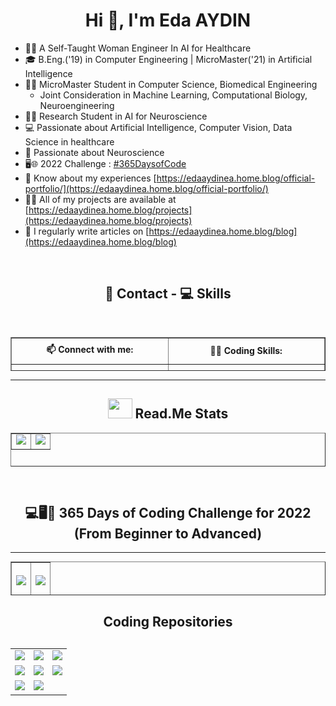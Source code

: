 <h1 align="center">Hi 👋, I'm Eda AYDIN</h1>

<!--
**edaaydinea/edaaydinea** is a ✨ _special_ ✨ repository because its `README.md` (this file) appears on your GitHub profile.-->

- 👩‍💻 A Self-Taught Woman Engineer In AI for Healthcare
- 🎓 B.Eng.('19) in Computer Engineering | MicroMaster('21) in Artificial Intelligence
- 👩‍🎓 MicroMaster Student in Computer Science, Biomedical Engineering
  - Joint Consideration in Machine Learning, Computational Biology, Neuroengineering
- 👩‍💻 Research Student in AI for Neuroscience
- 💻 Passionate about Artificial Intelligence, Computer Vision, Data Science in healthcare
- 🧠 Passionate about Neuroscience
- 🖥️🌐 2022 Challenge : [#365DaysofCode](https://edaaydinea.home.blog/365-days-of-code/)
- 📄 Know about my experiences [https://edaaydinea.home.blog/official-portfolio/](https://edaaydinea.home.blog/official-portfolio/)
- 👨‍💻 All of my projects are available at [https://edaaydinea.home.blog/projects](https://edaaydinea.home.blog/projects)
- 📝 I regularly write articles on [https://edaaydinea.home.blog/blog](https://edaaydinea.home.blog/blog)



<p>&nbsp;</p>

<table style="height: 54px; width: 100%; border-collapse: collapse; margin-left: auto; margin-right: auto;" border="1">
<tbody>
  <h2 align="center"> 📧 Contact - 💻 Skills </h2>
  
  <tr style="height: 36px;">
    <td style="width: 50%; text-align: center; height: 36px;"><strong>📫 Connect with me:</strong></td>
    <td style="width: 50%; text-align: center; height: 36px;"><strong>👩‍💻 Coding Skills:</strong></td>
  </tr>
  
  <tr style="height: 18px;">
    <td style="width: 50%; height: 18px;">
      <p align="center">
        <a href="https://twitter.com/edaaydinea" target="blank"> 
          <img align="center" src="https://github.com/edaaydinea/social-icons/blob/main/twitter.svg" alt="Twitter" height="30" width="30" /></a>
        <a href="https://linkedin.com/in/edaaydinea" target="blank"> 
          <img align="center" src="https://github.com/edaaydinea/social-icons/blob/main/linkedin.svg" alt="LinkedIn" height="30" width="30" /></a>
        <a href="mailto:eda.aicodingwoman@@outlook.com" target="blank"> 
          <img align="center" src="https://techcommunity.microsoft.com/t5/image/serverpage/image-id/172206i70472167E79B9D0F/image-size/large?v=v2&px=999" alt="Outlook" height="30" width="30" /></a>
       </p>
    </td>
    
  <td style="width: 50%; height: 18px;">
      <p align="center"> 
          <a href="https://www.hackerrank.com/edaaydinea" target="_blank">
            <img src="https://cdn.worldvectorlogo.com/logos/hackerrank.svg" alt="HackerRank" width="40" height="40"/> </a>
          <a href="https://leetcode.com/edaaydinea/" target="_blank"> 
            <img src="https://upload.wikimedia.org/wikipedia/commons/1/19/LeetCode_logo_black.png" alt="LeetCode" width="40" height="40"/> </a>
          <a href="https://coderbyte.com/profile/edaaydinea" target="_blank">
            <img src="https://ph-files.imgix.net/9c97bf2c-f428-440b-845c-5060e4a8da91.png?auto=format" alt="Coderbyte" width="40" height="40"/> </a>
          <a href="https://exercism.org/profiles/edaaydinea" target="_blank">
            <img src="https://avatars.githubusercontent.com/u/5624255?s=200&v=4" alt="Exercism" width="40" height="40"/> </a>
          <a href="https://www.hackerearth.com/@edaaydinea" target="_blank">
            <img src="https://upload.wikimedia.org/wikipedia/commons/e/e8/HackerEarth_logo.png" alt="Hackerearth" width="40" height="40"/> </a>
          <a href="https://www.studytonight.com/profile?id=118691" target="_blank">
            <img src="http://www.studytonight.com/css/resource/favicon.png" alt="Studytonight" width="40" height="40"/> </a>
          <a href="https://www.codewars.com/users/edaaydinea" target"_blank">
            <img src="https://docs.codewars.com/logo.svg" alt="Codewars" width="40" heigth="40"/> </a>
        </p>
      </td>
  </tr>
  
  <tr style="height: 36px;">
    <td style="width: 50%; text-align: center; height: 36px;"><strong>🔧 &nbsp; Technologies & Tools</strong></td>
    <td style="width: 50%; text-align: center; height: 36px;"><strong>🔧 &nbsp; Data Science - Computer Vision Tools</strong></td>
  </tr>
  
  <tr style="height: 18px;">
    <td style="width: 50%; height: 18px;">
      <p align="center"> 
        <img src="https://raw.githubusercontent.com/devicons/devicon/master/icons/python/python-original.svg" alt="python" width="40" height="40"/>
        <img src="https://cdn4.iconfinder.com/data/icons/logos-and-brands/512/285_R_Project_logo-512.png" alt="R" width="40" height="40"/>
        <img src="https://github.com/edaaydinea/social-icons/blob/main/matlab.svg" alt="matlab" width="40" height="40"/>
        <img src="https://raw.githubusercontent.com/devicons/devicon/master/icons/java/java-original.svg" alt="java" width="40" height="40"/>
        <img src="https://raw.githubusercontent.com/devicons/devicon/master/icons/c/c-original.svg" alt="c" width="40" height="40"/>
        <img src="https://raw.githubusercontent.com/devicons/devicon/master/icons/cplusplus/cplusplus-original.svg" alt="cplusplus" width="40" height="40"/> 
        <img src="https://raw.githubusercontent.com/devicons/devicon/master/icons/csharp/csharp-original.svg" alt="csharp" width="40" height="40"/>  
        <img src="https://cdn.worldvectorlogo.com/logos/arduino-1.svg" alt="arduino" width="40" height="40"/>
        <img src="https://www.vectorlogo.zone/logos/git-scm/git-scm-icon.svg" alt="git" width="40" height="40"/>
        <img src="https://www.vectorlogo.zone/logos/google_cloud/google_cloud-icon.svg" alt="gcp" width="40" height="40"/>
        <img src="https://raw.githubusercontent.com/devicons/devicon/master/icons/mysql/mysql-original-wordmark.svg" alt="mysql" width="40" height="40"/> 
      </p>
  </td>
    
  <td style="width: 50%; height: 18px;">
      <p align="center"> 
        <img src="https://icons-for-free.com/iconfiles/png/512/vscode+icons+type+numpy-1324451433766768098.png" alt="NumPy" width="40" height="40"/>
        <img src="https://upload.wikimedia.org/wikipedia/commons/thumb/2/22/Pandas_mark.svg/1200px-Pandas_mark.svg.png" alt="Pandas" width="40" height="40"/>
        <img src="https://upload.wikimedia.org/wikipedia/commons/thumb/8/84/Matplotlib_icon.svg/1200px-Matplotlib_icon.svg.png" alt="Matplotlib" width="40" height="40"/>
        <img src="https://seaborn.pydata.org/_images/logo-mark-lightbg.svg" alt="Seaborn" width="40" height="40"/>
        <img src="https://plotly.com/all_static/images/dark-logo.png" alt="Plotly" width="40" height="40"/>
        <img src="https://scipy.org/images/logo.svg" alt="SciPy" width="40" height="40"/>
        <img src="https://upload.wikimedia.org/wikipedia/commons/0/05/Scikit_learn_logo_small.svg" alt="scikit_learn" width="40" height="40"/>
        <img src="https://www.vectorlogo.zone/logos/tensorflow/tensorflow-icon.svg" alt="tensorflow" width="40" height="40"/>
        <img src="https://www.vectorlogo.zone/logos/pytorch/pytorch-icon.svg" alt="pytorch" width="40" height="40"/>
        <img src="https://www.vectorlogo.zone/logos/opencv/opencv-icon.svg" alt="opencv" width="40" height="40"/>
      </p>
      </td>
  </tr>
</tbody>

<p>&nbsp;</p>


<table style="height: 54px; width: 100%; border-collapse: collapse; margin-left: auto; margin-right: auto;" border="1">
  <hr />
  <h2 align="center"><img src="https://github.githubassets.com/images/modules/logos_page/Octocat.png" width="39" height="32" />&nbsp;Read.Me Stats</h2>
  <tbody>  
    <tr>
        <td style="width: 50%; height: 18px;" align="center">
            <img src="https://github-readme-stats-lake-nine.vercel.app/api/top-langs/?username=edaaydinea&theme=dracula&layout=compact&langs_count=10" />
        </td>
        <td style="width: 50%; height: 18px;" align="center">
            <img src="https://github-readme-stats-lake-nine.vercel.app/api?username=edaaydinea&count_private=true&show_icons=true&theme=dracula"/>
        </td> 
    </tr>
  </tbody>
</table>


<p>&nbsp;</p>

<h2 align="center">💻🖥️🧠 365 Days of Coding Challenge for 2022 (From Beginner to Advanced)</h2>
  <hr />

<table style="height: 54px; width: 100%; border-collapse: collapse; margin-left: auto; margin-right: auto;" border="1">
    <tr>
        <td style="width: 50%; height:54px;" align="center">
            <a href="https://github.com/edaaydinea/365-days-of-code" target="_blank">
    <img src="https://github-readme-stats-lake-nine.vercel.app/api/pin/?username=edaaydinea&theme=dracula&repo=365-days-of-code" /> </a>
        </td>
        <td style="width: 50%; height: 54px;" align="center">
            <a href="https://github.com/edaaydinea/patika.dev" target="_blank">
    <img src="https://github-readme-stats-lake-nine.vercel.app/api/pin/?username=edaaydinea&theme=dracula&repo=patika.dev" /> </a>
        </td> 
    </tr>
</table>




<h2 align="center">Coding Repositories</h2>

<table border="0" style="margin-top:30px; border:0px;" class="mt-4">
    <tr>
        <td align="center">
            <a href="https://github.com/edaaydinea/HackerRank" target="_blank">
    <img src="https://github-readme-stats-lake-nine.vercel.app/api/pin/?username=edaaydinea&theme=dracula&repo=HackerRank" /> </a>
        </td>
        <td align="center">
            <a href="https://github.com/edaaydinea/LeetCode" target="_blank">
    <img src="https://github-readme-stats-lake-nine.vercel.app/api/pin/?username=edaaydinea&theme=dracula&repo=LeetCode" /> </a>
        </td>
        <td align="center">
            <a href="https://github.com/edaaydinea/Coderbyte" target="_blank">
    <img src="https://github-readme-stats-lake-nine.vercel.app/api/pin/?username=edaaydinea&theme=dracula&repo=Coderbyte" /> </a>
        </td>
    </tr>
    <tr>
        <td align="center">
            <a href="https://github.com/edaaydinea/Codility" target="_blank">
    <img src="https://github-readme-stats-lake-nine.vercel.app/api/pin/?username=edaaydinea&theme=dracula&repo=Codility" /> </a>
        </td> 
        <td align="center">
            <a href="https://github.com/edaaydinea/Exercism" target="_blank">
    <img src="https://github-readme-stats-lake-nine.vercel.app/api/pin/?username=edaaydinea&theme=dracula&repo=Exercism" /> </a>
        </td>
      <td align="center">
            <a href="https://github.com/edaaydinea/Hackerearth" target="_blank">
    <img src="https://github-readme-stats-lake-nine.vercel.app/api/pin/?username=edaaydinea&theme=dracula&repo=Hackerearth" /> </a>
        </td>
    </tr>
    <tr>  
        <td align="center">
            <a href="https://github.com/edaaydinea/Studytonight" target="_blank">
    <img src="https://github-readme-stats-lake-nine.vercel.app/api/pin/?username=edaaydinea&theme=dracula&repo=Studytonight" /> </a>
        </td>
        <td align="center">
            <a href="https://github.com/edaaydinea/Codewars" target="_blank">
    <img src="https://github-readme-stats-lake-nine.vercel.app/api/pin/?username=edaaydinea&theme=dracula&repo=Codewars" /> </a>
        </td> 
    </tr> 
</table>

